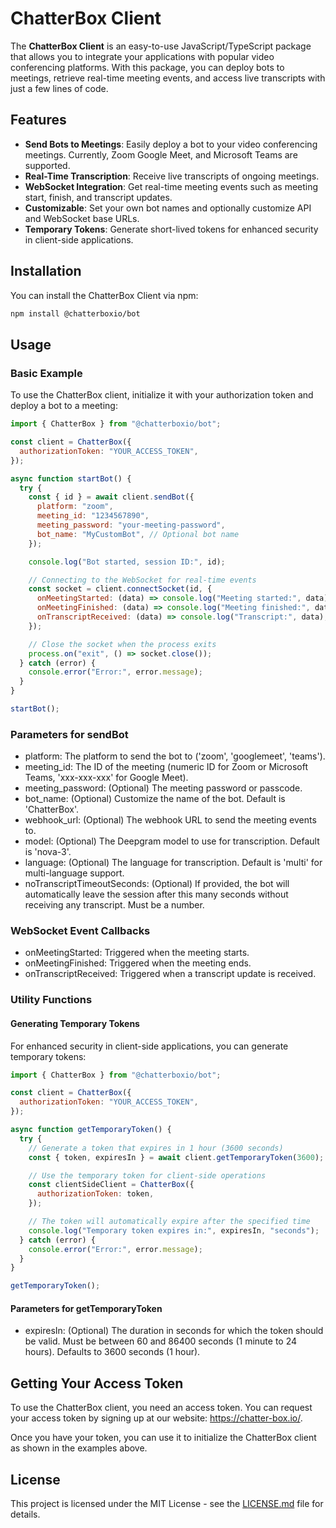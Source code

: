 # ChatterBox Client

The **ChatterBox Client** is an easy-to-use JavaScript/TypeScript package that allows you to integrate your applications with popular video conferencing platforms. With this package, you can deploy bots to meetings, retrieve real-time meeting events, and access live transcripts with just a few lines of code.

## Features

- **Send Bots to Meetings**: Easily deploy a bot to your video conferencing meetings. Currently, Zoom Google Meet, and Microsoft Teams are supported.
- **Real-Time Transcription**: Receive live transcripts of ongoing meetings.
- **WebSocket Integration**: Get real-time meeting events such as meeting start, finish, and transcript updates.
- **Customizable**: Set your own bot names and optionally customize API and WebSocket base URLs.
- **Temporary Tokens**: Generate short-lived tokens for enhanced security in client-side applications.

## Installation

You can install the ChatterBox Client via npm:

```bash
npm install @chatterboxio/bot
```

## Usage

### Basic Example

To use the ChatterBox client, initialize it with your authorization token and deploy a bot to a meeting:

```javascript
import { ChatterBox } from "@chatterboxio/bot";

const client = ChatterBox({
  authorizationToken: "YOUR_ACCESS_TOKEN",
});

async function startBot() {
  try {
    const { id } = await client.sendBot({
      platform: "zoom",
      meeting_id: "1234567890",
      meeting_password: "your-meeting-password",
      bot_name: "MyCustomBot", // Optional bot name
    });

    console.log("Bot started, session ID:", id);

    // Connecting to the WebSocket for real-time events
    const socket = client.connectSocket(id, {
      onMeetingStarted: (data) => console.log("Meeting started:", data),
      onMeetingFinished: (data) => console.log("Meeting finished:", data),
      onTranscriptReceived: (data) => console.log("Transcript:", data),
    });

    // Close the socket when the process exits
    process.on("exit", () => socket.close());
  } catch (error) {
    console.error("Error:", error.message);
  }
}

startBot();
```

### Parameters for sendBot

- platform: The platform to send the bot to ('zoom', 'googlemeet', 'teams').
- meeting_id: The ID of the meeting (numeric ID for Zoom or Microsoft Teams, 'xxx-xxx-xxx' for Google Meet).
- meeting_password: (Optional) The meeting password or passcode.
- bot_name: (Optional) Customize the name of the bot. Default is 'ChatterBox'.
- webhook_url: (Optional) The webhook URL to send the meeting events to.
- model: (Optional) The Deepgram model to use for transcription. Default is 'nova-3'.
- language: (Optional) The language for transcription. Default is 'multi' for multi-language support.
- noTranscriptTimeoutSeconds: (Optional) If provided, the bot will automatically leave the session after this many seconds without receiving any transcript. Must be a number.

### WebSocket Event Callbacks

- onMeetingStarted: Triggered when the meeting starts.
- onMeetingFinished: Triggered when the meeting ends.
- onTranscriptReceived: Triggered when a transcript update is received.

### Utility Functions

#### Generating Temporary Tokens

For enhanced security in client-side applications, you can generate temporary tokens:

```javascript
import { ChatterBox } from "@chatterboxio/bot";

const client = ChatterBox({
  authorizationToken: "YOUR_ACCESS_TOKEN",
});

async function getTemporaryToken() {
  try {
    // Generate a token that expires in 1 hour (3600 seconds)
    const { token, expiresIn } = await client.getTemporaryToken(3600);

    // Use the temporary token for client-side operations
    const clientSideClient = ChatterBox({
      authorizationToken: token,
    });

    // The token will automatically expire after the specified time
    console.log("Temporary token expires in:", expiresIn, "seconds");
  } catch (error) {
    console.error("Error:", error.message);
  }
}

getTemporaryToken();
```

#### Parameters for getTemporaryToken

- expiresIn: (Optional) The duration in seconds for which the token should be valid. Must be between 60 and 86400 seconds (1 minute to 24 hours). Defaults to 3600 seconds (1 hour).

## Getting Your Access Token

To use the ChatterBox client, you need an access token. You can request your access token by signing up at our website: https://chatter-box.io/.

Once you have your token, you can use it to initialize the ChatterBox client as shown in the examples above.

## License

This project is licensed under the MIT License - see the [LICENSE.md](LICENSE.md) file for details.

